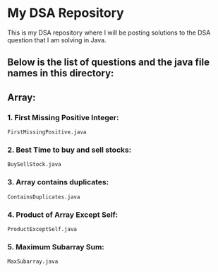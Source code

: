 # My DSA Repository
This is my DSA repository where I will be posting solutions to the DSA question that I am solving in Java.

## Below is the list of questions and the java file names in this directory:
## Array:
### 1. First Missing Positive Integer:
    FirstMissingPositive.java
### 2. Best Time to buy and sell stocks:
    BuySellStock.java
### 3. Array contains duplicates:
    ContainsDuplicates.java
### 4. Product of Array Except Self:
    ProductExceptSelf.java
### 5. Maximum Subarray Sum:
    MaxSubarray.java
